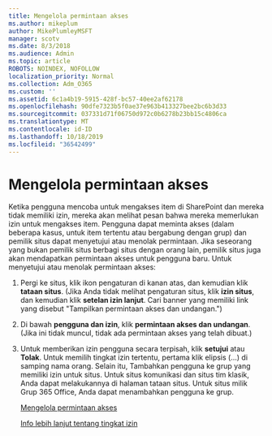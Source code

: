 ```yaml
---
title: Mengelola permintaan akses
ms.author: mikeplum
author: MikePlumleyMSFT
manager: scotv
ms.date: 8/3/2018
ms.audience: Admin
ms.topic: article
ROBOTS: NOINDEX, NOFOLLOW
localization_priority: Normal
ms.collection: Adm_O365
ms.custom: ''
ms.assetid: 6c1a4b19-5915-428f-bc57-40ee2af62178
ms.openlocfilehash: 90dfe7323b5f0ae37e963b413327bee2bc6b3d33
ms.sourcegitcommit: 037331d71f06750d972c0b6278b23bb15c4806ca
ms.translationtype: MT
ms.contentlocale: id-ID
ms.lasthandoff: 10/18/2019
ms.locfileid: "36542499"
---
```

# <a name="manage-access-requests"></a>Mengelola permintaan akses

Ketika pengguna mencoba untuk mengakses item di SharePoint dan mereka tidak memiliki izin, mereka akan melihat pesan bahwa mereka memerlukan izin untuk mengakses item. Pengguna dapat meminta akses (dalam beberapa kasus, untuk item tertentu atau bergabung dengan grup) dan pemilik situs dapat menyetujui atau menolak permintaan. Jika seseorang yang bukan pemilik situs berbagi situs dengan orang lain, pemilik situs juga akan mendapatkan permintaan akses untuk pengguna baru. Untuk menyetujui atau menolak permintaan akses:
  
1. Pergi ke situs, klik ikon pengaturan di kanan atas, dan kemudian klik **tataan situs**. (Jika Anda tidak melihat pengaturan situs, klik **izin situs**, dan kemudian klik **setelan izin lanjut**. Cari banner yang memiliki link yang disebut "Tampilkan permintaan akses dan undangan.")
    
2. Di bawah **pengguna dan izin**, klik **permintaan akses dan undangan**. (Jika ini tidak muncul, tidak ada permintaan akses yang telah dibuat.)
    
3. Untuk memberikan izin pengguna secara terpisah, klik **setujui** atau **Tolak**. Untuk memilih tingkat izin tertentu, pertama klik elipsis (...) di samping nama orang. Selain itu, Tambahkan pengguna ke grup yang memiliki izin untuk situs. Untuk situs komunikasi dan situs tim klasik, Anda dapat melakukannya di halaman tataan situs. Untuk situs milik Grup 365 Office, Anda dapat menambahkan pengguna ke grup.
    
    [Mengelola permintaan akses](https://go.microsoft.com/fwlink/?linkid=2008747)
    
    [Info lebih lanjut tentang tingkat izin](https://go.microsoft.com/fwlink/?linkid=867071)
    

